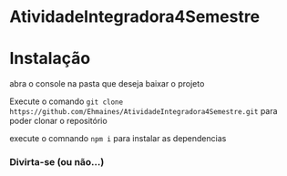 # AtividadeIntegradora4Semestre
<h1>Instalação</h1>
<p>abra o console na pasta que deseja baixar o projeto</p>
<p>Execute o comando <code>git clone https://github.com/Ehmaines/AtividadeIntegradora4Semestre.git</code> para poder clonar o repositório</p>
<p>execute o comnando <code>npm i</code> para instalar as dependencias</p>
<h3>Divirta-se (ou não...)</h3>
